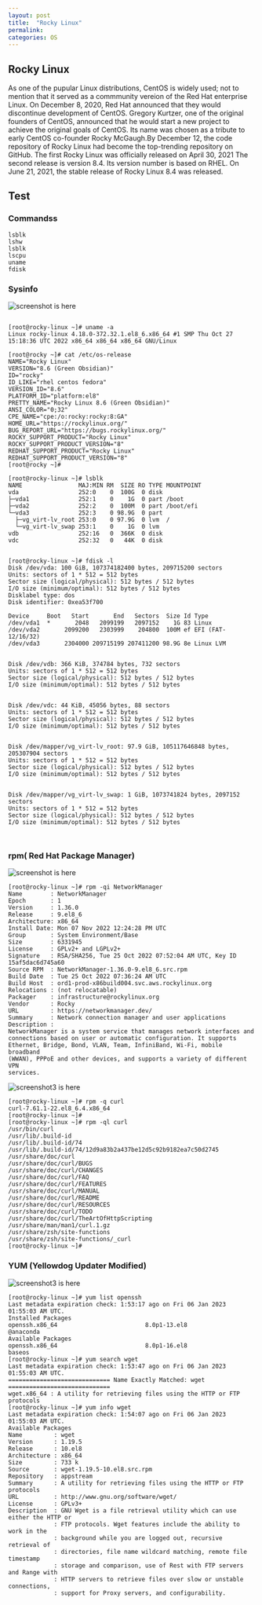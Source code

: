 ```yaml
---
layout: post
title:  "Rocky Linux"
permalink:
categories: OS 
---
```




## Rocky Linux

As one of the pupular Linux distributions, CentOS is widely used; not to mention that it served as a commmunity vereion of the Red Hat enterprise Linux. On December 8, 2020, Red Hat announced that they would discontinue development of CentOS. Gregory Kurtzer, one of the original founders of CentOS, announced that he would start a new project to achieve the original goals of CentOS. Its name was chosen as a tribute to early CentOS co-founder Rocky McGaugh.By December 12, the code repository of Rocky Linux had become the top-trending repository on GitHub. 
The first Rocky Linux was officially released on April 30, 2021 The second release is version 8.4. Its version number is based on RHEL. On June 21, 2021, the stable release of Rocky Linux 8.4 was released. 

## Test
### Commandss

```
lsblk
lshw
lsblk
lscpu
uname
fdisk

```

### Sysinfo
![screenshot is here](/images/screenshot.png)
```

[root@rocky-linux ~]# uname -a
Linux rocky-linux 4.18.0-372.32.1.el8_6.x86_64 #1 SMP Thu Oct 27 15:18:36 UTC 2022 x86_64 x86_64 x86_64 GNU/Linux

[root@rocky ~]# cat /etc/os-release
NAME="Rocky Linux"
VERSION="8.6 (Green Obsidian)"
ID="rocky"
ID_LIKE="rhel centos fedora"
VERSION_ID="8.6"
PLATFORM_ID="platform:el8"
PRETTY_NAME="Rocky Linux 8.6 (Green Obsidian)"
ANSI_COLOR="0;32"
CPE_NAME="cpe:/o:rocky:rocky:8:GA"
HOME_URL="https://rockylinux.org/"
BUG_REPORT_URL="https://bugs.rockylinux.org/"
ROCKY_SUPPORT_PRODUCT="Rocky Linux"
ROCKY_SUPPORT_PRODUCT_VERSION="8"
REDHAT_SUPPORT_PRODUCT="Rocky Linux"
REDHAT_SUPPORT_PRODUCT_VERSION="8"
[root@rocky ~]#

[root@rocky-linux ~]# lsblk
NAME                MAJ:MIN RM  SIZE RO TYPE MOUNTPOINT
vda                 252:0    0  100G  0 disk
├─vda1              252:1    0    1G  0 part /boot
├─vda2              252:2    0  100M  0 part /boot/efi
└─vda3              252:3    0 98.9G  0 part
  ├─vg_virt-lv_root 253:0    0 97.9G  0 lvm  /
  └─vg_virt-lv_swap 253:1    0    1G  0 lvm
vdb                 252:16   0  366K  0 disk
vdc                 252:32   0   44K  0 disk


[root@rocky-linux ~]# fdisk -l
Disk /dev/vda: 100 GiB, 107374182400 bytes, 209715200 sectors
Units: sectors of 1 * 512 = 512 bytes
Sector size (logical/physical): 512 bytes / 512 bytes
I/O size (minimum/optimal): 512 bytes / 512 bytes
Disklabel type: dos
Disk identifier: 0xea53f700

Device     Boot   Start       End   Sectors  Size Id Type
/dev/vda1  *       2048   2099199   2097152    1G 83 Linux
/dev/vda2       2099200   2303999    204800  100M ef EFI (FAT-12/16/32)
/dev/vda3       2304000 209715199 207411200 98.9G 8e Linux LVM


Disk /dev/vdb: 366 KiB, 374784 bytes, 732 sectors
Units: sectors of 1 * 512 = 512 bytes
Sector size (logical/physical): 512 bytes / 512 bytes
I/O size (minimum/optimal): 512 bytes / 512 bytes


Disk /dev/vdc: 44 KiB, 45056 bytes, 88 sectors
Units: sectors of 1 * 512 = 512 bytes
Sector size (logical/physical): 512 bytes / 512 bytes
I/O size (minimum/optimal): 512 bytes / 512 bytes


Disk /dev/mapper/vg_virt-lv_root: 97.9 GiB, 105117646848 bytes, 205307904 sectors
Units: sectors of 1 * 512 = 512 bytes
Sector size (logical/physical): 512 bytes / 512 bytes
I/O size (minimum/optimal): 512 bytes / 512 bytes


Disk /dev/mapper/vg_virt-lv_swap: 1 GiB, 1073741824 bytes, 2097152 sectors
Units: sectors of 1 * 512 = 512 bytes
Sector size (logical/physical): 512 bytes / 512 bytes
I/O size (minimum/optimal): 512 bytes / 512 bytes



```





### rpm( Red Hat Package Manager)
![screenshot is here](/images/Screenshot2.png)

```
[root@rocky-linux ~]# rpm -qi NetworkManager
Name        : NetworkManager
Epoch       : 1
Version     : 1.36.0
Release     : 9.el8_6
Architecture: x86_64
Install Date: Mon 07 Nov 2022 12:24:28 PM UTC
Group       : System Environment/Base
Size        : 6331945
License     : GPLv2+ and LGPLv2+
Signature   : RSA/SHA256, Tue 25 Oct 2022 07:52:04 AM UTC, Key ID 15af5dac6d745a60
Source RPM  : NetworkManager-1.36.0-9.el8_6.src.rpm
Build Date  : Tue 25 Oct 2022 07:36:24 AM UTC
Build Host  : ord1-prod-x86build004.svc.aws.rockylinux.org
Relocations : (not relocatable)
Packager    : infrastructure@rockylinux.org
Vendor      : Rocky
URL         : https://networkmanager.dev/
Summary     : Network connection manager and user applications
Description :
NetworkManager is a system service that manages network interfaces and
connections based on user or automatic configuration. It supports
Ethernet, Bridge, Bond, VLAN, Team, InfiniBand, Wi-Fi, mobile broadband
(WWAN), PPPoE and other devices, and supports a variety of different VPN
services.
```
![screenshot3 is here](/images/Screenshot3.png)


```
[root@rocky-linux ~]# rpm -q curl
curl-7.61.1-22.el8_6.4.x86_64
[root@rocky-linux ~]#
[root@rocky-linux ~]# rpm -ql curl
/usr/bin/curl
/usr/lib/.build-id
/usr/lib/.build-id/74
/usr/lib/.build-id/74/12d9a83b2a437be12d5c92b9182ea7c50d2745
/usr/share/doc/curl
/usr/share/doc/curl/BUGS
/usr/share/doc/curl/CHANGES
/usr/share/doc/curl/FAQ
/usr/share/doc/curl/FEATURES
/usr/share/doc/curl/MANUAL
/usr/share/doc/curl/README
/usr/share/doc/curl/RESOURCES
/usr/share/doc/curl/TODO
/usr/share/doc/curl/TheArtOfHttpScripting
/usr/share/man/man1/curl.1.gz
/usr/share/zsh/site-functions
/usr/share/zsh/site-functions/_curl
[root@rocky-linux ~]#
```

### YUM (Yellowdog Updater Modified)
![screenshot3 is here](/images/Screenshot4.png)

```
[root@rocky-linux ~]# yum list openssh
Last metadata expiration check: 1:53:17 ago on Fri 06 Jan 2023 01:55:03 AM UTC.
Installed Packages
openssh.x86_64                         8.0p1-13.el8                          @anaconda
Available Packages
openssh.x86_64                         8.0p1-16.el8                          baseos
[root@rocky-linux ~]# yum search wget
Last metadata expiration check: 1:53:47 ago on Fri 06 Jan 2023 01:55:03 AM UTC.
============================= Name Exactly Matched: wget =============================
wget.x86_64 : A utility for retrieving files using the HTTP or FTP protocols
[root@rocky-linux ~]# yum info wget
Last metadata expiration check: 1:54:07 ago on Fri 06 Jan 2023 01:55:03 AM UTC.
Available Packages
Name         : wget
Version      : 1.19.5
Release      : 10.el8
Architecture : x86_64
Size         : 733 k
Source       : wget-1.19.5-10.el8.src.rpm
Repository   : appstream
Summary      : A utility for retrieving files using the HTTP or FTP protocols
URL          : http://www.gnu.org/software/wget/
License      : GPLv3+
Description  : GNU Wget is a file retrieval utility which can use either the HTTP or
             : FTP protocols. Wget features include the ability to work in the
             : background while you are logged out, recursive retrieval of
             : directories, file name wildcard matching, remote file timestamp
             : storage and comparison, use of Rest with FTP servers and Range with
             : HTTP servers to retrieve files over slow or unstable connections,
             : support for Proxy servers, and configurability.
```

